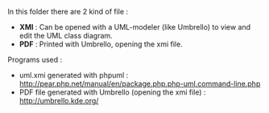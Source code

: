 
In this folder there are 2 kind of file : 
* __XMI__ : Can be opened with a UML-modeler (like Umbrello) to view and edit the UML class diagram.
* __PDF__ : Printed with Umbrello, opening the xmi file.

Programs used : 
* uml.xmi generated with phpuml : http://pear.php.net/manual/en/package.php.php-uml.command-line.php
* PDF file generated with Umbrello (opening the xmi file) : http://umbrello.kde.org/